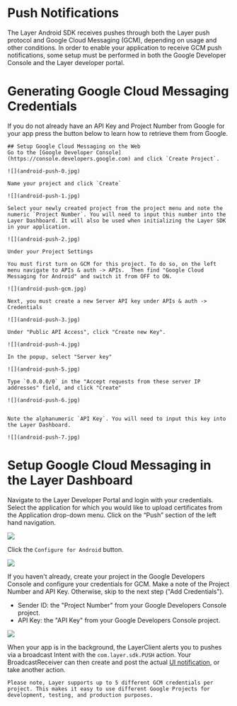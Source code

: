 # Push Notifications
The Layer Android SDK receives pushes through both the Layer push protocol and Google Cloud Messaging (GCM), depending on usage and other conditions. In order to enable your application to receive GCM push notifications, some setup must be performed in both the Google Developer Console and the Layer developer portal.

# Generating Google Cloud Messaging Credentials
If you do not already have an API Key and Project Number from Google for your app press the button below to learn how to retrieve them from Google.
```collapse
## Setup Google Cloud Messaging on the Web
Go to the [Google Developer Console](https://console.developers.google.com) and click `Create Project`.

![](android-push-0.jpg)

Name your project and click `Create`

![](android-push-1.jpg)

Select your newly created project from the project menu and note the numeric `Project Number`. You will need to input this number into the Layer Dashboard. It will also be used when initializing the Layer SDK in your application.

![](android-push-2.jpg)

Under your Project Settings

You must first turn on GCM for this project. To do so, on the left menu navigate to APIs & auth -> APIs.  Then find "Google Cloud Messaging for Android" and switch it from OFF to ON.

![](android-push-gcm.jpg)

Next, you must create a new Server API key under APIs & auth -> Credentials

![](android-push-3.jpg)

Under "Public API Access", click "Create new Key".

![](android-push-4.jpg)

In the popup, select "Server key"

![](android-push-5.jpg)

Type `0.0.0.0/0` in the "Accept requests from these server IP addresses" field, and click "Create"

![](android-push-6.jpg)


Note the alphanumeric `API Key`. You will need to input this key into the Layer Dashboard.

![](android-push-7.jpg)
```
# Setup Google Cloud Messaging in the Layer Dashboard

Navigate to the Layer Developer Portal and login with your credentials. Select the application for which you would like to upload certificates from the Application drop-down menu. Click on the “Push” section of the left hand navigation.

![](android-push-8.jpg)

Click the `Configure for Android` button.

![](android-push-9.jpg)

If you haven't already, create your project in the Google Developers Console and configure your credentials for GCM. Make a note of the Project Number and API Key. Otherwise, skip to the next step ("Add Credentials").

* Sender ID: the "Project Number" from your Google Developers Console project.
* API Key: the "API Key" from your Google Developers Console project.

![](android-push-10.jpg)

When your app is in the background, the LayerClient alerts you to pushes via a broadcast Intent with the `com.layer.sdk.PUSH` action.  Your BroadcastReceiver can then create and post the actual [UI notification](http://developer.android.com/guide/topics/ui/notifiers/notifications.html), or take another action.

```emphasis
Please note, Layer supports up to 5 different GCM credentials per project. This makes it easy to use different Google Projects for development, testing, and production purposes.
```
